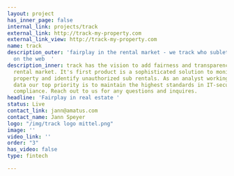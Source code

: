 ```yaml
---
layout: project
has_inner_page: false
internal_link: projects/track
external_link: http://track-my-property.com
external_link_view: http://track-my-property.com
name: track
description_outer: 'fairplay in the rental market - we track who sublets their apartments
  on the web  '
description_inner: track has the vision to add fairness and transparency to the real-estate
  rental market. It's first product is a sophisticated solution to monitore your real-estate
  property and identify unauthorized sub rentals. As an analyst working with sensitive
  data our top priority is to maintain the highest standards in IT-security and GDPR
  compliance. Reach out to us for any questions and inquires.
headline: 'Fairplay in real estate '
status: Live
contact_link: jann@amatus.com
contact_name: Jann Speyer
logo: "/img/track logo mittel.png"
image: ''
video_link: ''
order: "3"
has_video: false
type: fintech

---
```


